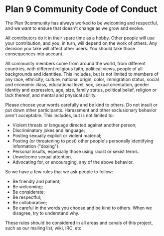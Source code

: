 Plan 9 Community Code of Conduct
================================

The Plan 9community has always worked to be welcoming and respectful, and we want to ensure that doesn't change as we grow and evolve.

All contributors do it in their spare time as a hobby. Other people will use your contribution, and you, in turn, will depend on the work of others. Any decision you take will affect other users. You should take those consequences into account.

All community members come from around the world, from different countries, with different religious faith, political views, people of all backgrounds and identities. This includes, but is not limited to members of any race, ethnicity, culture, national origin, color, immigration status, social and economic class, educational level, sex, sexual orientation, gender identity and expression, age, size, family status, political belief, religion or lack thereof, and mental and physical ability.

Please choose your words carefully and be kind to others. Do not insult or put down other participants. Harassment and other exclusionary behavior aren't acceptable. This includes, but is not limited to:

* Violent threats or language directed against another person;
* Discriminatory jokes and language;
* Posting sexually explicit or violent material;
* Posting (or threatening to post) other people's personally identifying information ("doxing").
* Personal insults, especially those using racist or sexist terms.
* Unwelcome sexual attention.
* Advocating for, or encouraging, any of the above behavior.

So we have a few rules that we ask people to follow:

* Be friendly and patient;
* Be welcoming;
* Be considerate;
* Be respectful;
* Be collaborative;
* Be careful in the words you choose and be kind to others. When we disagree, try to understand why.

These rules should be considered in all areas and canals of this project, such as our  mailing list, wiki, IRC, etc.
